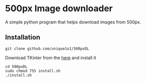# 500px Image downloader

A simple python program that helps download images from 500px.

## Installation
	git clone github.com/unique1o1/500pxDL
Download TKinter from the [here](https://www.activestate.com/activetcl/downloads) and install it

	cd 500pxDL
	sudo chmod 755 install.sh
	./install.sh
			
	
